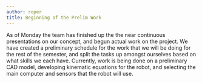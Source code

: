 ```yaml
---
author: roper
title: Beginning of the Prelim Work
---
```


As of Monday the team has finished up the the near continuous presentations on our concept, and begun actual work on the
project. We have created a preliminary schedule for the work that we will be doing for the rest of the semester, and
split the tasks up amongst ourselves based on what skills we each have. Currently, work is being done on a preliminary
CAD model, developing kinematic equations for the robot, and selecting the main computer and sensors that the robot will
use.
